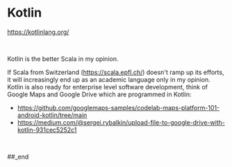 # Kotlin

https://kotlinlang.org/

<br/>

Kotlin is the better Scala in my opinion.

If Scala from Switzerland (https://scala.epfl.ch/) doesn't ramp up its efforts, it will increasingly end up as an academic language only in my opinion. Kotlin is also ready for enterprise level software development, think of Google Maps and Google Drive which are programmed in Kotlin:

- https://github.com/googlemaps-samples/codelab-maps-platform-101-android-kotlin/tree/main
- https://medium.com/@sergei.rybalkin/upload-file-to-google-drive-with-kotlin-931cec5252c1

<br/>

##_end
